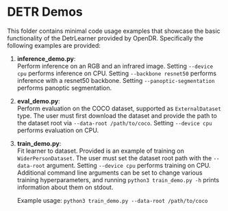 # DETR Demos

This folder contains minimal code usage examples that showcase the basic functionality of the DetrLearner provided by OpenDR. 
Specifically the following examples are provided:
1. **inference_demo.py**:   
   Perform inference on an RGB and an infrared image.
   Setting `--device cpu` performs inference on CPU.
   Setting `--backbone resnet50` performs inference with a resnet50 backbone.
   Setting `--panoptic-segmentation` performs panoptic segmentation.
2. **eval_demo.py**:  
   Perform evaluation on the COCO dataset, supported as `ExternalDataset` type.
   The user must first download the dataset and provide the path to the dataset root via `--data-root /path/to/coco`. 
   Setting `--device cpu` performs evaluation on CPU.  
3. **train_demo.py**:   
   Fit learner to dataset.
   Provided is an example of training on `WiderPersonDataset`. 
   The user must set the dataset root path with the `--data-root` argument. 
   Setting `--device cpu` performs training on CPU.
   Additional command line arguments can be set to change various training hyperparameters, and running
   `python3 train_demo.py -h` prints information about them on stdout.
   
    Example usage:
   `python3 train_demo.py --data-root /path/to/coco`